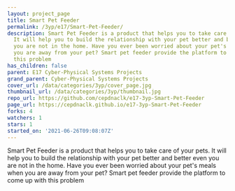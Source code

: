 ```yaml
---
layout: project_page
title: Smart Pet Feeder
permalink: /3yp/e17/Smart-Pet-Feeder/
description: Smart Pet Feeder is a product that helps you to take care of your pets.
  It will help you to build the relationship with your pet better and better even
  you are not in the home. Have you ever been worried about your pet's meals when
  you are away from your pet? Smart pet feeder provide the platform to come up with
  this problem
has_children: false
parent: E17 Cyber-Physical Systems Projects
grand_parent: Cyber-Physical Systems Projects
cover_url: /data/categories/3yp/cover_page.jpg
thumbnail_url: /data/categories/3yp/thumbnail.jpg
repo_url: https://github.com/cepdnaclk/e17-3yp-Smart-Pet-Feeder
page_url: https://cepdnaclk.github.io/e17-3yp-Smart-Pet-Feeder
forks: 4
watchers: 1
stars: 1
started_on: '2021-06-26T09:08:07Z'
---
```


Smart Pet Feeder is a product that helps you to take care of your pets. It will help you to build the relationship with your pet better and better even you are not in the home. Have you ever been worried about your pet's meals when you are away from your pet? Smart pet feeder provide the platform to come up with this problem